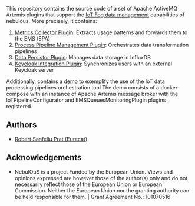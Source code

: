 This repository contains the source code of a set of Apache ActiveMQ Artemis plugins that support the [IoT Fog data management](https://github.com/eu-nebulous/nebulous/wiki/3.3-IoT-Fog-data-management) capabilities of nebulous.
More precisely, it contains:
1. [Metrics Collector Plugin](https://github.com/eu-nebulous/nebulous/wiki/3.3.1--IoT-Fog-message-broker): Extracts usage patterns and forwards them to the EMS (EPA)
2. [Process Pipeline Management Plugin](https://github.com/eu-nebulous/nebulous/wiki/3.3.2-IoT-data-flow-pipelines-orchestration-tool): Orchestrates data transformation pipelines
3. [Data Persistor Plugin](https://github.com/eu-nebulous/nebulous/wiki/3.3.3-IoT-data-persistor): Manages data storage in InfluxDB
4. [Keycloak Integration Plugin](https://github.com/eu-nebulous/nebulous/wiki/3.3.4-Message-broker-keycloack): Synchronizes users with an external Keycloak server

Additionally, contains a [demo](https://github.com/eu-nebulous/iot-dpp-orchestrator/tree/main/demo) to exemplify the use of the IoT data processing pipelines orchestration tool The demo consists of a docker-compose with an instance of Apache Artemis message broker with the IoTPipelineConfigurator and EMSQueuesMonitoringPlugin plugins registered. 


## Authors

- [Robert Sanfeliu Prat (Eurecat)](robert.sanfeliu@eurecat.org)


## Acknowledgements

 - NebulOuS is a project Funded by the European Union. Views and opinions expressed are however those of the author(s) only and do not necessarily reflect those of the European Union or European Commission. Neither the European Union nor the granting authority can be held responsible for them. | Grant Agreement No.: 101070516
